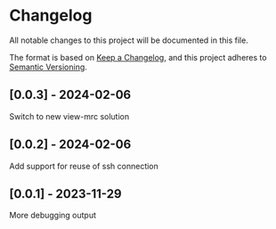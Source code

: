 # Changelog
All notable changes to this project will be documented in this file.

The format is based on [Keep a Changelog](https://keepachangelog.com/en/1.0.0/),
and this project adheres to [Semantic Versioning](https://semver.org/spec/v2.0.0.html).

## [0.0.3] - 2024-02-06
Switch to new view-mrc solution

## [0.0.2] - 2024-02-06
Add support for reuse of ssh connection

## [0.0.1] - 2023-11-29
More debugging output
